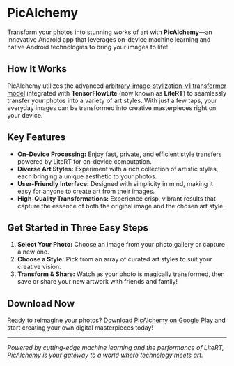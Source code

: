 # PicAlchemy

Transform your photos into stunning works of art with **PicAlchemy**—an innovative Android app that leverages on-device machine learning and native Android technologies to bring your images to life!

## How It Works

PicAlchemy utilizes the advanced [arbitrary-image-stylization-v1 transformer model](https://www.kaggle.com/models/google/arbitrary-image-stylization-v1) integrated with **TensorFlowLite** (now known as **LiteRT**) to seamlessly transfer your photos into a variety of art styles. With just a few taps, your everyday images can be transformed into creative masterpieces right on your device.

## Key Features

- **On-Device Processing:** Enjoy fast, private, and efficient style transfers powered by LiteRT for on-device computation.
- **Diverse Art Styles:** Experiment with a rich collection of artistic styles, each bringing a unique aesthetic to your photos.
- **User-Friendly Interface:** Designed with simplicity in mind, making it easy for anyone to create art from their images.
- **High-Quality Transformations:** Experience crisp, vibrant results that capture the essence of both the original image and the chosen art style.

## Get Started in Three Easy Steps

1. **Select Your Photo:** Choose an image from your photo gallery or capture a new one.
2. **Choose a Style:** Pick from an array of curated art styles to suit your creative vision.
3. **Transform & Share:** Watch as your photo is magically transformed, then save or share your new artwork with friends and family!

## Download Now

Ready to reimagine your photos? [Download PicAlchemy on Google Play]([https://apps.apple.com/us/app/picalchemy/id6741768666](https://play.google.com/store/apps/details?id=band.mlgb.picalchemy)) and start creating your own digital masterpieces today!

---

*Powered by cutting-edge machine learning and the performance of LiteRT, PicAlchemy is your gateway to a world where technology meets art.*
